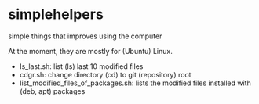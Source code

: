 # simplehelpers
simple things that improves using the computer

At the moment, they are mostly for (Ubuntu) Linux.

* ls_last.sh: list (ls) last 10 modified files
* cdgr.sh: change directory (cd) to git (repository) root 
* list_modified_files_of_packages.sh: lists the modified files installed with (deb, apt) packages
